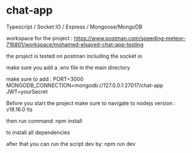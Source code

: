 # chat-app
Typescript / Socket IO / Express / Mongoose/MongoDB

workspace for the project : https://www.postman.com/speeding-meteor-716801/workspace/mohamed-elsayed-chat-app-testing 

the project is tested on postman including the socket io

make sure you add a .env file in the main directory

make sure to add :
              PORT=3000
              MONGODB_CONNECTION=mongodb://127.0.0.1:27017/chat-app
              JWT=yourSecret
 
Before you start the project make sure to navigate to nodejs version : v18.16.0 lts

then run command:
            npm install 
            
to install all dependencies

after that you can run the script dev by:
                                  npm run dev
